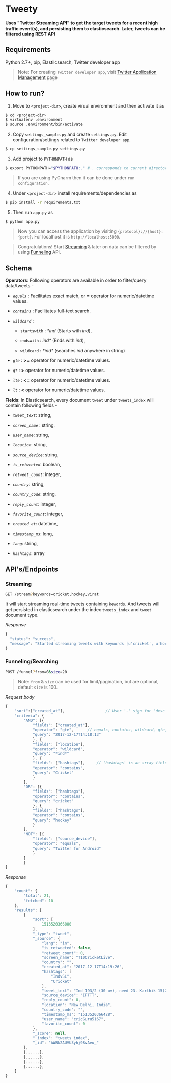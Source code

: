 # Tweety 
**Uses "Twitter Streaming API" to get the target tweets for a recent high traffic event(s), and persisting them to elasticsearch. Later, tweets can be filtered using REST API**

## Requirements
Python 2.7+, pip, Elastilcsearch, Twitter developer app

> Note: For creating `Twitter developer app`, visit [Twitter Application Management](https://apps.twitter.com/) page

## How to run?
1. Move to ```<project-dir>```, create virual environment and then activate it as


```sh
$ cd <project-dir>
$ virtualenv .environment
$ source .environment/bin/activate
```

2. Copy ```settings_sample.py``` and create ```settings.py```. Edit configuration/settings related to ```Twitter developer app```.

```sh
$ cp settings_sample.py settings.py
```


3. Add project to ```PYTHONPATH``` as 

```sh 
$ export PYTHONPATH="$PYTHONPATH:." # . corresponds to current directory(project-dir)
```

> If you are using PyCharm then it can be done under `run configuration`.

4. Under ```<project-dir>``` install requirements/dependencies as 

```sh 
$ pip install -r requirements.txt
```

5. Then run ```app.py``` as  

```sh
$ python app.py
```

> Now you can access the application by visiting ```{protocol}://{host}:{port}```. For localhost it is ```http://localhost:5000```.

> Congratulations! Start [Streaming](https://github.com/suyash248/tweety#streaming) & later on data can be filtered by using [Funneling](https://github.com/suyash248/tweety/blob/master/README.md#funnelingsearching) API.


## Schema

**Operators**: Following operators are available in order to filter/query data/tweets -

* _```equals```_ : Facilitates exact match, or **=** operator for numeric/datetime values.

* _```contains```_ : Facilitates full-text search.

* _```wildcard```_ : 

	* ```startswith``` : _*ind_ (Starts with *ind*), 
	
	* ```endswith``` : _ind*_ (Ends with *ind*), 
	
	* ```wildcard``` : _\*ind\*_ (searches *ind* anywhere in string)

* _```gte```_ : **>=** operator for numeric/datetime values.

* _```gt```_ : **>** operator for numeric/datetime values.

* _```lte```_ : **<=** operator for numeric/datetime values.

* _```lt```_ : **<** operator for numeric/datetime values.

**Fields**: In Elasticsearch, every document ```tweet``` under ```tweets_index``` will contain following fields - 

* _```tweet_text```_: string, 

* _```screen_name```_ : string,

* _```user_name```_: string, 

* _```location```_: string, 

* _```source_device```_: string, 

* _```is_retweeted```_: boolean, 

* _```retweet_count```_: integer,

* _```country```_: string, 

* _```country_code```_: string, 

* _```reply_count```_: integer, 

* _```favorite_count```_: integer, 

* _```created_at```_: datetime, 

* _```timestamp_ms```_: long, 

* _```lang```_: string, 

* _```hashtags```_: array



## API's/Endpoints

### Streaming

```sh
GET /stream?keywords=cricket,hockey,virat
```

It will start streaming real-time tweets containing ```kewords```. And tweets will get persisted in elasticsearch under
the index ```tweets_index``` and ```tweet``` document type.

*Response*

```javascript
{
  "status": "success",
  "message": "Started streaming tweets with keywords [u'cricket', u'hockey', u'virat']"
}
```

### Funneling/Searching

```sh
POST /funnel?from=0&size=20
```

> Note: ```from``` & ```size```  can be used for limit/pagination, but are optional, default ```size``` is 100.


*Request body*

```javascript
{
	"sort":["created_at"],          		// User '-' sign for 'desc' order.
	"criteria": {
		"AND": [{
			"fields": ["created_at"],	
			"operator": "gte",		// equals, contains, wildcard, gte, gt, lte, lt
			"query": "2017-12-17T14:18:13"
		    }, {
			"fields": ["location"],
			"operator": "wildcard",
			"query": "*ind*"
		    }, {
			"fields": ["hashtags"],		// 'hashtags' is an array field.
			"operator": "contains",
			"query": "Cricket"
		    }
		],
		"OR": [{
			"fields": ["hashtags"],
			"operator": "contains",
			"query": "cricket"
		    }, {
			"fields": ["hashtags"],
			"operator": "contains",
			"query": "hockey"
		    }
		],
		"NOT": [{
			"fields": ["source_device"],
			"operator": "equals",
			"query": "Twitter for Android"
		    }
		]
    	}
}
```

*Response*

```javascript
{
    "count": {
        "total": 21,
        "fetched": 10
    },
    "results": [
        {
            "sort": [
                1513520366000
            ],
            "_type": "tweet",
            "_source": {
                "lang": "in",
                "is_retweeted": false,
                "retweet_count": 0,
                "screen_name": "T10CricketLive",
                "country": "",
                "created_at": "2017-12-17T14:19:26",
                "hashtags": [
                    "IndvSL",
                    "Cricket"
                ],
                "tweet_text": "Ind 193/2 (30 ov), need 23. Karthik 15(24), Dhawan 87(79). Bowling figures of Akila Dananjaya so far: 7-0-48-1. #IndvSL #Cricket",
                "source_device": "IFTTT",
                "reply_count": 0,
                "location": "New Delhi, India",
                "country_code": "",
                "timestamp_ms": "1513520366428",
                "user_name": "cricGuru5167",
                "favorite_count": 0
            },
            "_score": null,
            "_index": "tweets_index",
            "_id": "AWBk2AUVU3yhj98vAeu_"
        },
        {......},
        {......},
        {......},
        {......},
    ]
}
```

